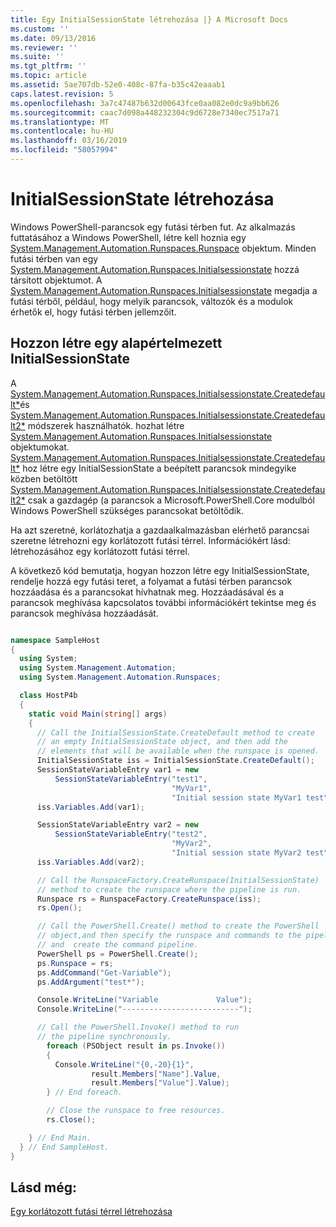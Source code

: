 ```yaml
---
title: Egy InitialSessionState létrehozása |} A Microsoft Docs
ms.custom: ''
ms.date: 09/13/2016
ms.reviewer: ''
ms.suite: ''
ms.tgt_pltfrm: ''
ms.topic: article
ms.assetid: 5ae707db-52e0-408c-87fa-b35c42eaaab1
caps.latest.revision: 5
ms.openlocfilehash: 3a7c47487b632d00643fce0aa082e0dc9a9bb626
ms.sourcegitcommit: caac7d098a448232304c9d6728e7340ec7517a71
ms.translationtype: MT
ms.contentlocale: hu-HU
ms.lasthandoff: 03/16/2019
ms.locfileid: "58057994"
---
```

# <a name="creating-an-initialsessionstate"></a>InitialSessionState létrehozása

Windows PowerShell-parancsok egy futási térben fut. Az alkalmazás futtatásához a Windows PowerShell, létre kell hoznia egy [System.Management.Automation.Runspaces.Runspace](/dotnet/api/System.Management.Automation.Runspaces.Runspace) objektum. Minden futási térben van egy [System.Management.Automation.Runspaces.Initialsessionstate](/dotnet/api/System.Management.Automation.Runspaces.InitialSessionState) hozzá társított objektumot. A [System.Management.Automation.Runspaces.Initialsessionstate](/dotnet/api/System.Management.Automation.Runspaces.InitialSessionState) megadja a futási térből, például, hogy melyik parancsok, változók és a modulok érhetők el, hogy futási térben jellemzőit.

## <a name="create-a-default-initialsessionstate"></a>Hozzon létre egy alapértelmezett InitialSessionState

 A [System.Management.Automation.Runspaces.Initialsessionstate.Createdefault*](/dotnet/api/System.Management.Automation.Runspaces.InitialSessionState.CreateDefault)és [System.Management.Automation.Runspaces.Initialsessionstate.Createdefault2*](/dotnet/api/System.Management.Automation.Runspaces.InitialSessionState.CreateDefault2) módszerek használhatók. hozhat létre [System.Management.Automation.Runspaces.Initialsessionstate](/dotnet/api/System.Management.Automation.Runspaces.InitialSessionState) objektumokat. [System.Management.Automation.Runspaces.Initialsessionstate.Createdefault*](/dotnet/api/System.Management.Automation.Runspaces.InitialSessionState.CreateDefault) hoz létre egy InitialSessionState a beépített parancsok mindegyike közben betöltött [ System.Management.Automation.Runspaces.Initialsessionstate.Createdefault2*](/dotnet/api/System.Management.Automation.Runspaces.InitialSessionState.CreateDefault2) csak a gazdagép (a parancsok a Microsoft.PowerShell.Core modulból Windows PowerShell szükséges parancsokat betöltődik.

 Ha azt szeretné, korlátozhatja a gazdaalkalmazásban elérhető parancsai szeretne létrehozni egy korlátozott futási térrel. Információkért lásd: létrehozásához egy korlátozott futási térrel.

 A következő kód bemutatja, hogyan hozzon létre egy InitialSessionState, rendelje hozzá egy futási teret, a folyamat a futási térben parancsok hozzáadása és a parancsokat hívhatnak meg. Hozzáadásával és a parancsok meghívása kapcsolatos további információkért tekintse meg és parancsok meghívása hozzáadását.

```csharp

namespace SampleHost
{
  using System;
  using System.Management.Automation;
  using System.Management.Automation.Runspaces;

  class HostP4b
  {
    static void Main(string[] args)
    {
      // Call the InitialSessionState.CreateDefault method to create
      // an empty InitialSessionState object, and then add the
      // elements that will be available when the runspace is opened.
      InitialSessionState iss = InitialSessionState.CreateDefault();
      SessionStateVariableEntry var1 = new
          SessionStateVariableEntry("test1",
                                    "MyVar1",
                                    "Initial session state MyVar1 test");
      iss.Variables.Add(var1);

      SessionStateVariableEntry var2 = new
          SessionStateVariableEntry("test2",
                                    "MyVar2",
                                    "Initial session state MyVar2 test");
      iss.Variables.Add(var2);

      // Call the RunspaceFactory.CreateRunspace(InitialSessionState)
      // method to create the runspace where the pipeline is run.
      Runspace rs = RunspaceFactory.CreateRunspace(iss);
      rs.Open();

      // Call the PowerShell.Create() method to create the PowerShell
      // object,and then specify the runspace and commands to the pipeline.
      // and  create the command pipeline.
      PowerShell ps = PowerShell.Create();
      ps.Runspace = rs;
      ps.AddCommand("Get-Variable");
      ps.AddArgument("test*");

      Console.WriteLine("Variable             Value");
      Console.WriteLine("--------------------------");

      // Call the PowerShell.Invoke() method to run
      // the pipeline synchronously.
        foreach (PSObject result in ps.Invoke())
        {
          Console.WriteLine("{0,-20}{1}",
                  result.Members["Name"].Value,
                  result.Members["Value"].Value);
        } // End foreach.

        // Close the runspace to free resources.
        rs.Close();

    } // End Main.
  } // End SampleHost.
}
```

## <a name="see-also"></a>Lásd még:

 [Egy korlátozott futási térrel létrehozása](./creating-a-constrained-runspace.md)
